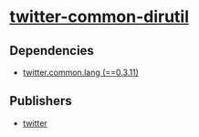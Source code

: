 # [twitter-common-dirutil](https://pypi.org/project/twitter-common-dirutil)

## Dependencies
- [twitter.common.lang (==0.3.11)](packages/t/twitter.common.lang.md)



## Publishers
- [twitter](https://pypi.org/user/twitter)

